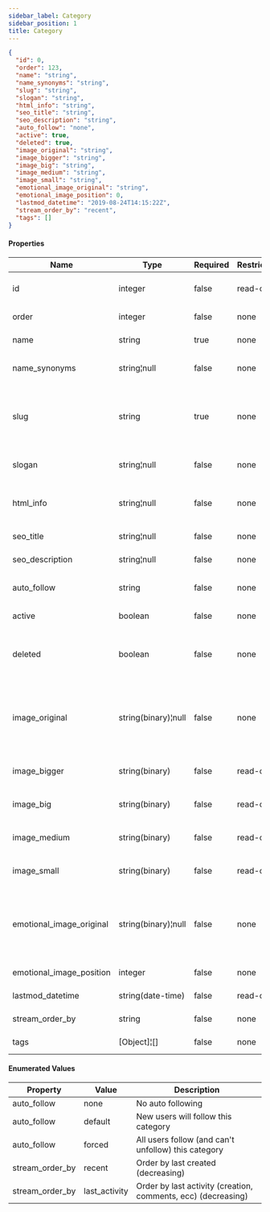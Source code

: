 ```yaml
---
sidebar_label: Category
sidebar_position: 1
title: Category
---
```


```json
{
  "id": 0,
  "order": 123,
  "name": "string",
  "name_synonyms": "string",
  "slug": "string",
  "slogan": "string",
  "html_info": "string",
  "seo_title": "string",
  "seo_description": "string",
  "auto_follow": "none",
  "active": true,
  "deleted": true,
  "image_original": "string",
  "image_bigger": "string",
  "image_big": "string",
  "image_medium": "string",
  "image_small": "string",
  "emotional_image_original": "string",
  "emotional_image_position": 0,
  "lastmod_datetime": "2019-08-24T14:15:22Z",
  "stream_order_by": "recent",
  "tags": []
}

```

#### Properties

|Name|Type|Required|Restrictions|Description|
|---|---|---|---|---|
|id|integer|false|read-only|Unique integer value identifying this category|
|order|integer|false|none|Manual ordering number|
|name|string|true|none|Unique name of the category|
|name_synonyms|string¦null|false|none|Newline (`\n`) sepated list of synonyms/aliases|
|slug|string|true|none|Unique slug identifying this category in a URL (pass `_GENERATE_` to auto generate slug)|
|slogan|string¦null|false|none|Short slogan to describe the category|
|html_info|string¦null|false|none|HTML text containing some category informations|
|seo_title|string¦null|false|none|Title for HTML meta tag|
|seo_description|string¦null|false|none|Description for HTML meta tag|
|auto_follow|string|false|none|Enum to define auto follow behaviour|
|active|boolean|false|none|Is this category active?|
|deleted|boolean|false|none|Is this category deleted? (Note: if deleted is true active must be false)|
|image_original|string(binary)¦null|false|none|Squared image with min size (600x600) if passed empty a default image will be used - original size|
|image_bigger|string(binary)|false|read-only|Squared image - auto generated bigger size|
|image_big|string(binary)|false|read-only|Squared image - auto generated big size|
|image_medium|string(binary)|false|read-only|Squared image - auto generated medium size|
|image_small|string(binary)|false|read-only|Squared image - auto generated small size|
|emotional_image_original|string(binary)¦null|false|none|Landscape format image for category hub (1920x1080) if passed empty a default image will be used|
|emotional_image_position|integer|false|none|Css background-position|
|lastmod_datetime|string(date-time)|false|read-only|Last modify date time|
|stream_order_by|string|false|none|Order of the category feed|
|tags|[Object]¦[]|false|none|User's tag list. List of [Tag](../schemas/tag).|

#### Enumerated Values

|Property|Value|Description|
|---|---|---|
|auto_follow|none|No auto following|
|auto_follow|default|New users will follow this category|
|auto_follow|forced|All users follow (and can't unfollow) this category|
|stream_order_by|recent|Order by last created (decreasing)|
|stream_order_by|last_activity|Order by last activity (creation, comments, ecc) (decreasing)|
